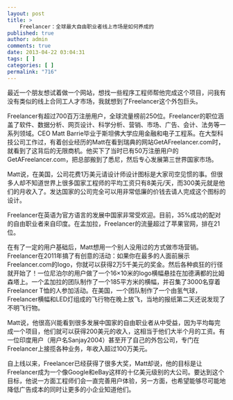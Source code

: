 ```yaml
---
layout: post
title: >
    Freelancer：全球最大自由职业者线上市场是如何养成的
published: true
author: admin
comments: true
date: 2013-04-22 03:04:31
tags: [ ]
categories: [ ]
permalink: "716"
---
```

最近一个朋友想试着做一个网站，想找一些程序工程师帮他完成这个项目，问我有没有类似的线上合同工人才市场，我就想到了Freelancer这个外包巨头。

Freelancer有超过700百万注册用户，全球流量榜前250位。Freelancer的职位涵盖了软件、数据分析、网页设计、科学分析、营销、市场、广告、会计、法务等一系列领域。CEO Matt Barrie毕业于斯坦佛大学应用金融和电子工程系。在大型科技公司工作过，有着创业经历的Matt在看到瑞典的网站GetAFreelancer.com时，就看到了这背后的无限商机。他买下了当时已有50万注册用户的GetAFreelancer.com，把总部搬到了悉尼，然后专心发展第三世界国家市场。

Matt说，在美国，公司花费1万美元请设计师设计图标是大家司空见惯的事。但很多人却不知道世界上很多国家工程师的平均工资只有8美元/天，而300美元就是他们的月收入了。发达国家的公司完全可以用非常低廉的价钱去请人完成这个图标的设计。

Freelancer在英语为官方语言的发展中国家非常受欢迎。目前，35%成功的配对的自由职业者来自印度。在孟加拉，Freelancer的流量超过了苹果官网，排在21位。

在有了一定的用户基础后，Matt想用一个别人没用过的方式做市场营销。Freelancer在2011年搞了有创意的活动：如果你在最多的人面前展示Freelancer.com的logo，你就可以获得2万5千美元的奖金。然后各种疯狂的行径就开始了！一位尼泊尔的用户做了一个16×10米的logo横幅悬挂在加德满都的比姆森塔上。一个孟加拉的团队制作了一个185平方米的横幅，并召集了3000名穿着Freelancer T恤的人参加活动。在美国，一个团队制作了一个由氢气球，Freelancer横幅和LED灯组成的飞行物在晚上放飞，当地的报纸第二天还说发现了不明飞行物。






Matt说，他很高兴能看到很多发展中国家的自由职业者从中受益，因为平均每完成一个项目，他们就可以获得200美元的收入，这相当于他们大半个月的工资。有一位印度用户（用户名Sanjay2004）甚至开了自己的外包公司，专门在Freelancer上接揽各种业务，年收入超过100万美元。

自上线以来，Freelancer已经获得了很多大奖，Matt却说，他的目标是让Freelancer成为一个像Google和eBay这样的十亿美元级别的大公司。要达到这个目标，他说一方面工程师们会一直完善用户体验，另一方面，也希望能够尽可能地降低广告成本的同时让更多的小企业知道他们。